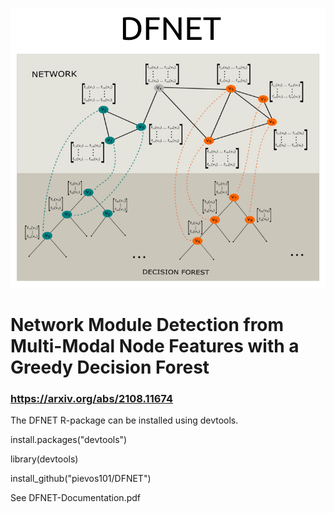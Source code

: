 ![DFNETLogo](https://github.com/pievos101/DFNET/blob/master/DFNET_plot.png)

# Network Module Detection from Multi-Modal Node Features with a Greedy Decision Forest
### https://arxiv.org/abs/2108.11674

The DFNET R-package can be installed using devtools.

install.packages("devtools")

library(devtools)

install_github("pievos101/DFNET")

See DFNET-Documentation.pdf


